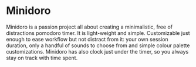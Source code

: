 # Minidoro
Minidoro is a passion project all about creating a minimalistic, free of distractions pomodoro timer. It is light-weight and simple. Customizable just enough to ease workflow but not distract from it: your own session duration, only a handful of sounds to choose from and simple colour palette customizations. Minidoro has also clock just under the timer, so you always stay on track with time spent.